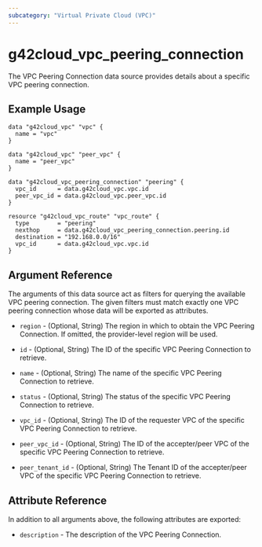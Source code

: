 ```yaml
---
subcategory: "Virtual Private Cloud (VPC)"
---
```


# g42cloud_vpc_peering_connection

The VPC Peering Connection data source provides details about a specific VPC peering connection.

## Example Usage

```hcl
data "g42cloud_vpc" "vpc" {
  name = "vpc"
}

data "g42cloud_vpc" "peer_vpc" {
  name = "peer_vpc"
}

data "g42cloud_vpc_peering_connection" "peering" {
  vpc_id      = data.g42cloud_vpc.vpc.id
  peer_vpc_id = data.g42cloud_vpc.peer_vpc.id
}

resource "g42cloud_vpc_route" "vpc_route" {
  type        = "peering"
  nexthop     = data.g42cloud_vpc_peering_connection.peering.id
  destination = "192.168.0.0/16"
  vpc_id      = data.g42cloud_vpc.vpc.id
}
```

## Argument Reference

The arguments of this data source act as filters for querying the available VPC peering connection. The given filters
must match exactly one VPC peering connection whose data will be exported as attributes.

* `region` - (Optional, String) The region in which to obtain the VPC Peering Connection. If omitted, the provider-level
  region will be used.

* `id` - (Optional, String) The ID of the specific VPC Peering Connection to retrieve.

* `name` - (Optional, String) The name of the specific VPC Peering Connection to retrieve.

* `status` - (Optional, String) The status of the specific VPC Peering Connection to retrieve.

* `vpc_id` - (Optional, String) The ID of the requester VPC of the specific VPC Peering Connection to retrieve.

* `peer_vpc_id` - (Optional, String) The ID of the accepter/peer VPC of the specific VPC Peering Connection to retrieve.

* `peer_tenant_id` - (Optional, String) The Tenant ID of the accepter/peer VPC of the specific VPC Peering Connection to
  retrieve.

## Attribute Reference

In addition to all arguments above, the following attributes are exported:

* `description` - The description of the VPC Peering Connection.
